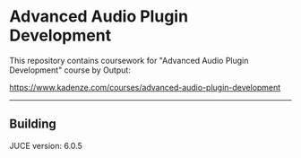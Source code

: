 # Advanced Audio Plugin Development

This repository contains coursework for "Advanced Audio Plugin Development" course by Output:

https://www.kadenze.com/courses/advanced-audio-plugin-development

---

## Building

JUCE version: 6.0.5
